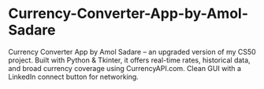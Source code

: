 # Currency-Converter-App-by-Amol-Sadare
Currency Converter App by Amol Sadare – an upgraded version of my CS50 project. Built with Python &amp; Tkinter, it offers real-time rates, historical data, and broad currency coverage using CurrencyAPI.com. Clean GUI with a LinkedIn connect button for networking.
